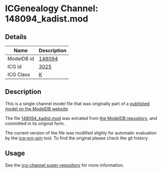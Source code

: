 # ICGenealogy Channel: 148094\_kadist.mod

## Details

Name | Description
---- | -----------
ModelDB id | [148094](http://senselab.med.yale.edu/ModelDB/ShowModel.cshtml?model=148094)
ICG id | [3025](http://icg.neurotheory.ox.ac.uk/channels/1/3025)
ICG Class | [K](http://icg.neurotheory.ox.ac.uk/channels/1)

## Description

This is a single channel model file that was originally part of a [published model on the ModelDB website](http://senselab.med.yale.edu/mModelDB/ShowModel.cshtml?model=148094).


The file [148094\_kadist.mod](148094_kadist.mod) was extrated from [the ModelDB repository](http://senselab.med.yale.edu/ModelDB/ShowModel.cshtml?model=148094), and committed in its original form.

The current version of the file was modified slighly for automatic evaluation by the [icg-nrn-sim](https://github.com/icgenealogy/icg-nrn-sim) tool. To find the original please check the git history.


## Usage

See the [icg-channel super-repository](https://github.com/icgenealogy/icg-channels) for more information.